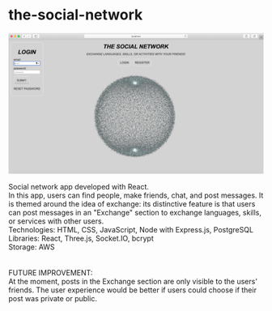 # the-social-network

![screenshot](screenshot-socialnetwork.png)

Social network app developed with React. <br>
In this app, users can find people, make friends, chat, and post messages. It is themed around the idea of exchange: its distinctive feature is that users can post messages in an "Exchange" section to exchange languages, skills, or services with other users.
<br />
Technologies: HTML, CSS, JavaScript, Node with Express.js, PostgreSQL <br />
Libraries: React, Three.js, Socket.IO, bcrypt <br />
Storage: AWS <br />
<br />
<br />
FUTURE IMPROVEMENT: <br />
At the moment, posts in the Exchange section are only visible to the users' friends.
The user experience would be better if users could choose if their post was private or public.
